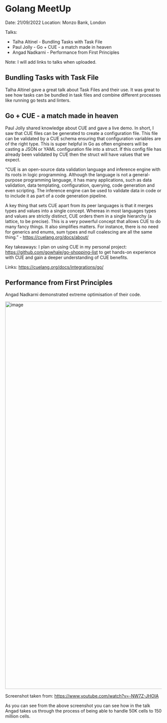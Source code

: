 # Golang MeetUp
Date: 21/09/2022
Location: Monzo Bank, London

Talks: 
- Talha Altinel - Bundling Tasks with Task File
- Paul Jolly - Go + CUE - a match made in heaven
- Angad Nadkarni - Performance from First Principles

Note: I will add links to talks when uploaded.

## Bundling Tasks with Task File
Talha Altinel gave a great talk about Task Files and their use. It was great to see how tasks can be bundled in task files and combine different processes like running go tests and linters.



## Go + CUE - a match made in heaven
Paul Jolly shared knowledge about CUE and gave a live demo. In short, I saw that CUE files can be generated to create a configuration file. This file can be validated by a CUE schema ensuring that configuration variables are of the right type. This is super helpful in Go as often engineers will be casting a JSON or YAML configuration file into a struct. If this config file has already been validated by CUE then the struct will have values that we expect. 

“CUE is an open-source data validation language and inference engine with its roots in logic programming. Although the language is not a general-purpose programming language, it has many applications, such as data validation, data templating, configuration, querying, code generation and even scripting. The inference engine can be used to validate data in code or to include it as part of a code generation pipeline.

A key thing that sets CUE apart from its peer languages is that it merges types and values into a single concept. Whereas in most languages types and values are strictly distinct, CUE orders them in a single hierarchy (a lattice, to be precise). This is a very powerful concept that allows CUE to do many fancy things. It also simplifies matters. For instance, there is no need for generics and enums, sum types and null coalescing are all the same thing.” - https://cuelang.org/docs/about/ 

Key takeaways:
I plan on using CUE in my personal project: https://github.com/gowhale/go-shopping-list to get hands-on experience with CUE and gain a deeper understanding of CUE benefits.

Links:
https://cuelang.org/docs/integrations/go/ 



## Performance from First Principles
Angad Nadkarni demonstrated extreme optimisation of their code. 

<img width="1245" alt="image" src="https://user-images.githubusercontent.com/32711718/192785102-af9b5124-dc92-46d5-82fd-0e3a55e69dc3.png">

Screenshot taken from: https://www.youtube.com/watch?v=-NW7Z-JHOIA 

As you can see from the above screenshot you can see how in the talk Angad takes us through the process of being able to handle 50K cells to 150 million cells.
